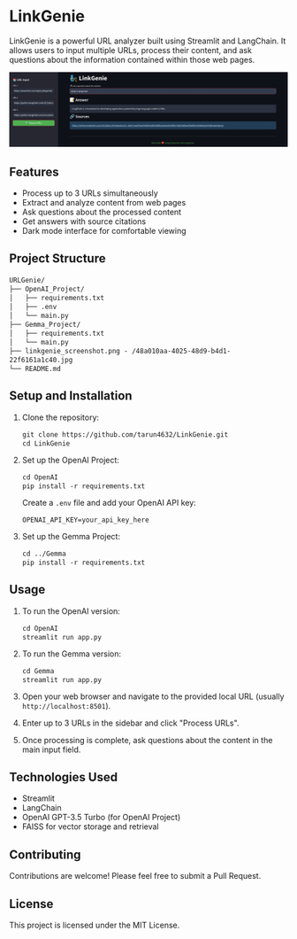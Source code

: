 # LinkGenie



LinkGenie is a powerful URL analyzer built using Streamlit and LangChain. It allows users to input multiple URLs, process their content, and ask questions about the information contained within those web pages.

![LinkGenie Screenshot](/48a010aa-4025-48d9-b4d1-22f6161a1c40.jpg)

## Features

- Process up to 3 URLs simultaneously
- Extract and analyze content from web pages
- Ask questions about the processed content
- Get answers with source citations
- Dark mode interface for comfortable viewing

## Project Structure

```
URLGenie/
├── OpenAI_Project/
│   ├── requirements.txt
│   ├── .env
│   └── main.py
├── Gemma_Project/
│   ├── requirements.txt
│   └── main.py
├── linkgenie_screenshot.png - /48a010aa-4025-48d9-b4d1-22f6161a1c40.jpg
└── README.md
```

## Setup and Installation

1. Clone the repository:
   ```
   git clone https://github.com/tarun4632/LinkGenie.git
   cd LinkGenie
   ```

2. Set up the OpenAI Project:
   ```
   cd OpenAI
   pip install -r requirements.txt
   ```
   Create a `.env` file and add your OpenAI API key:
   ```
   OPENAI_API_KEY=your_api_key_here
   ```

3. Set up the Gemma Project:
   ```
   cd ../Gemma
   pip install -r requirements.txt
   ```

## Usage

1. To run the OpenAI version:
   ```
   cd OpenAI
   streamlit run app.py
   ```

2. To run the Gemma version:
   ```
   cd Gemma
   streamlit run app.py
   ```

3. Open your web browser and navigate to the provided local URL (usually `http://localhost:8501`).

4. Enter up to 3 URLs in the sidebar and click "Process URLs".

5. Once processing is complete, ask questions about the content in the main input field.

## Technologies Used

- Streamlit
- LangChain
- OpenAI GPT-3.5 Turbo (for OpenAI Project)
- FAISS for vector storage and retrieval

## Contributing

Contributions are welcome! Please feel free to submit a Pull Request.

## License

This project is licensed under the MIT License.
